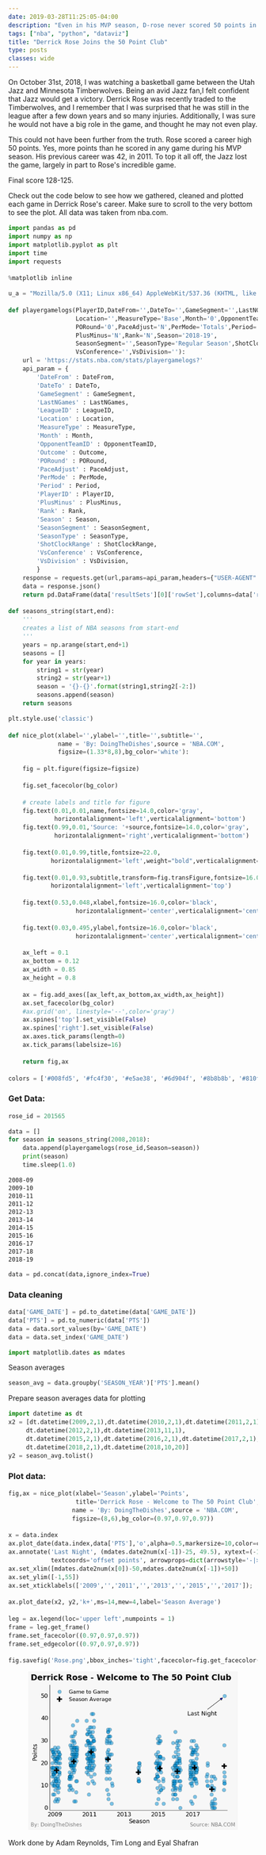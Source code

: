 ```yaml
---
date: 2019-03-28T11:25:05-04:00
description: "Even in his MVP season, D-rose never scored 50 points in a season. 7 years and several injuries later, he finally joined the club."
tags: ["nba", "python", "dataviz"]
title: "Derrick Rose Joins the 50 Point Club"
type: posts
classes: wide
---
```



On October 31st, 2018, I was watching a basketball game between the Utah Jazz and Minnesota Timberwolves. Being an avid Jazz fan,I felt confident that Jazz would get a victory. Derrick Rose was recently traded to the Timberwolves, and I remember that I was surprised that he was still in the league after a few down years and so many injuries. Additionally, I was sure he would not have a big role in the game, and thought he may not even play. 

This could not have been further from the truth. Rose scored a career high 50 points. Yes, more points than he scored in any game during his MVP season. His previous career was 42, in 2011. To top it all off, the Jazz lost the game, largely in part to Rose's incredible game. 

Final score 128-125.

Check out the code below to see how we gathered, cleaned and plotted each game in Derrick Rose's career. Make sure to scroll to the very bottom to see the plot. All data was taken from nba.com.


```python
import pandas as pd
import numpy as np
import matplotlib.pyplot as plt
import time
import requests

%matplotlib inline
```


```python
u_a = "Mozilla/5.0 (X11; Linux x86_64) AppleWebKit/537.36 (KHTML, like Gecko) Chrome/67.0.3396.87 Safari/537.36"

def playergamelogs(PlayerID,DateFrom='',DateTo='',GameSegment='',LastNGames='0',LeagueID='00',
                   Location='',MeasureType='Base',Month='0',OpponentTeamID='0',Outcome='',
                   PORound='0',PaceAdjust='N',PerMode='Totals',Period='0',
                   PlusMinus='N',Rank='N',Season='2018-19',
                   SeasonSegment='',SeasonType='Regular Season',ShotClockRange='',
                   VsConference='',VsDivision=''):
    url = 'https://stats.nba.com/stats/playergamelogs?'
    api_param = {
        'DateFrom' : DateFrom,
        'DateTo' : DateTo,
        'GameSegment' : GameSegment,
        'LastNGames' : LastNGames,
        'LeagueID' : LeagueID,
        'Location' : Location,
        'MeasureType' : MeasureType,
        'Month' : Month,
        'OpponentTeamID' : OpponentTeamID,
        'Outcome' : Outcome,
        'PORound' : PORound,
        'PaceAdjust' : PaceAdjust,
        'PerMode' : PerMode,
        'Period' : Period,
        'PlayerID' : PlayerID,
        'PlusMinus' : PlusMinus,
        'Rank' : Rank,
        'Season' : Season,
        'SeasonSegment' : SeasonSegment,
        'SeasonType' : SeasonType,
        'ShotClockRange' : ShotClockRange,
        'VsConference' : VsConference,
        'VsDivision' : VsDivision,
        }
    response = requests.get(url,params=api_param,headers={"USER-AGENT":u_a})
    data = response.json()
    return pd.DataFrame(data['resultSets'][0]['rowSet'],columns=data['resultSets'][0]['headers'])

def seasons_string(start,end):
    '''
    creates a list of NBA seasons from start-end
    '''
    years = np.arange(start,end+1)
    seasons = []
    for year in years:
        string1 = str(year)
        string2 = str(year+1)
        season = '{}-{}'.format(string1,string2[-2:])
        seasons.append(season)
    return seasons
```


```python
plt.style.use('classic')

def nice_plot(xlabel='',ylabel='',title='',subtitle='',
              name = 'By: DoingTheDishes',source = 'NBA.COM',
              figsize=(1.33*8,8),bg_color='white'):
    
    fig = plt.figure(figsize=figsize)

    fig.set_facecolor(bg_color)
    
    # create labels and title for figure
    fig.text(0.01,0.01,name,fontsize=14.0,color='gray',
             horizontalalignment='left',verticalalignment='bottom')
    fig.text(0.99,0.01,'Source: '+source,fontsize=14.0,color='gray',
             horizontalalignment='right',verticalalignment='bottom')

    fig.text(0.01,0.99,title,fontsize=22.0,
            horizontalalignment='left',weight="bold",verticalalignment='top')
    
    fig.text(0.01,0.93,subtitle,transform=fig.transFigure,fontsize=16.0,
            horizontalalignment='left',verticalalignment='top')

    fig.text(0.53,0.048,xlabel,fontsize=16.0,color='black',
                   horizontalalignment='center',verticalalignment='center')
    
    fig.text(0.03,0.495,ylabel,fontsize=16.0,color='black',
                   horizontalalignment='center',verticalalignment='center',rotation=90)

    ax_left = 0.1
    ax_bottom = 0.12
    ax_width = 0.85
    ax_height = 0.8
        
    ax = fig.add_axes([ax_left,ax_bottom,ax_width,ax_height])
    ax.set_facecolor(bg_color)   
    #ax.grid('on', linestyle='--',color='gray')
    ax.spines['top'].set_visible(False)
    ax.spines['right'].set_visible(False)
    ax.axes.tick_params(length=0)
    ax.tick_params(labelsize=16)
    
    return fig,ax

colors = ['#008fd5', '#fc4f30', '#e5ae38', '#6d904f', '#8b8b8b', '#810f7c']
```

### Get Data:


```python
rose_id = 201565
```


```python
data = []
for season in seasons_string(2008,2018):
    data.append(playergamelogs(rose_id,Season=season))
    print(season)
    time.sleep(1.0)
```

    2008-09
    2009-10
    2010-11
    2011-12
    2012-13
    2013-14
    2014-15
    2015-16
    2016-17
    2017-18
    2018-19
    


```python
data = pd.concat(data,ignore_index=True)
```

### Data cleaning


```python
data['GAME_DATE'] = pd.to_datetime(data['GAME_DATE'])
data['PTS'] = pd.to_numeric(data['PTS'])
data = data.sort_values(by='GAME_DATE')
data = data.set_index('GAME_DATE')
```


```python
import matplotlib.dates as mdates
```

Season averages


```python
season_avg = data.groupby('SEASON_YEAR')['PTS'].mean()
```

Prepare season averages data for plotting


```python
import datetime as dt
x2 = [dt.datetime(2009,2,1),dt.datetime(2010,2,1),dt.datetime(2011,2,1),
     dt.datetime(2012,2,1),dt.datetime(2013,11,1),
     dt.datetime(2015,2,1),dt.datetime(2016,2,1),dt.datetime(2017,2,1),
     dt.datetime(2018,2,1),dt.datetime(2018,10,20)]
y2 = season_avg.tolist()
```

### Plot data:


```python
fig,ax = nice_plot(xlabel='Season',ylabel='Points',
                   title='Derrick Rose - Welcome to The 50 Point Club',subtitle='',
                  name = 'By: DoingTheDishes',source = 'NBA.COM',
                  figsize=(8,6),bg_color=(0.97,0.97,0.97))

x = data.index
ax.plot_date(data.index,data['PTS'],'o',alpha=0.5,markersize=10,color=colors[0],label='Game to Game')
ax.annotate('Last Night', (mdates.date2num(x[-1])-25, 49.5), xytext=(-100, -50),fontsize=16, 
            textcoords='offset points', arrowprops=dict(arrowstyle='-|>'))
ax.set_xlim([mdates.date2num(x[0])-50,mdates.date2num(x[-1])+50])
ax.set_ylim([-1,55])
ax.set_xticklabels(['2009','','2011','','2013','','2015','','2017']);

ax.plot_date(x2, y2,'k+',ms=14,mew=4,label='Season Average')

leg = ax.legend(loc='upper left',numpoints = 1)
frame = leg.get_frame()
frame.set_facecolor((0.97,0.97,0.97))
frame.set_edgecolor((0.97,0.97,0.97))

fig.savefig('Rose.png',bbox_inches='tight',facecolor=fig.get_facecolor(), edgecolor='none')
```

<figure>
	<a href="/assets/images/output_16_0.png"><img src="/assets/images/output_16_0.png"></a>
</figure>




Work done by Adam Reynolds, Tim Long and Eyal Shafran
